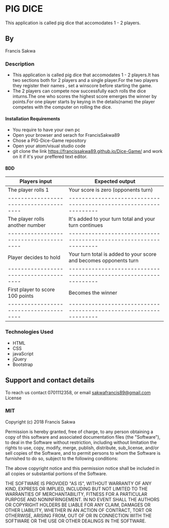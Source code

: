 # PIG DICE
This application is called pig dice that accomodates 1 - 2 players.
## By
Francis Sakwa

### Description
* This application is called pig dice that accomodates 1 - 2 players.It has two sections both for 2 players and a single player.For the two players they register their names , set a winscore before starting the game.
* The 2 players can compete now successfully each rolls the dice inturns.The one who scores the highest score emerges the winner by points.For one player starts by keying in the details(name) the player competes with the computer on rolling the dice.

#### Installation Requirements
* You require to have your own pc
* Open your browser and serach for FrancisSakwa89
* Chose a PIG-Dice-Game repository
* Open your atom/visual studio code
* git clone  the link https://francissakwa89.github.io/Dice-Game/ and work on it if it's your preffered text editor.
#### BDD
Players input                         | Expected output
--------------------------------------|-----------------------------------------------------------------
The player rolls 1                    |  Your score is zero (opponents turn)
--------------------------------------|-----------------------------------------------------------------
The player rolls another number       |  It's added to your turn total and your turn continues
--------------------------------------|-----------------------------------------------------------------
Player decides to hold	              |  Your turn total is added to your score and becomes opponents turn
--------------------------------------|-----------------------------------------------------------------
First player to score 100 points      |  Becomes the winner
--------------------------------------|-----------------------------------------------------------------
### Technologies Used
* HTML
* CSS
* javaScript
* jQuery
* Bootstrap
## Support and contact details
To reach us contact 0701112358, or email sakwafrancis89@gmail.com
License
### MIT
Copyright (c) 2018 Francis Sakwa

Permission is hereby granted, free of charge, to any person obtaining a copy of this software and associated documentation files (the "Software"), to deal in the Software without restriction, including without limitation the rights to use, copy, modify, merge, publish, distribute, sub_license, and/or sell copies of the Software, and to permit persons to whom the Software is furnished to do so, subject to the following conditions:

The above copyright notice and this permission notice shall be included in all copies or substantial portions of the Software.

THE SOFTWARE IS PROVIDED "AS IS", WITHOUT WARRANTY OF ANY KIND, EXPRESS OR IMPLIED, INCLUDING BUT NOT LIMITED TO THE WARRANTIES OF MERCHANTABILITY, FITNESS FOR A PARTICULAR PURPOSE AND NONINFRINGEMENT. IN NO EVENT SHALL THE AUTHORS OR COPYRIGHT HOLDERS BE LIABLE FOR ANY CLAIM, DAMAGES OR OTHER LIABILITY, WHETHER IN AN ACTION OF CONTRACT, TORT OR OTHERWISE, ARISING FROM, OUT OF OR IN CONNECTION WITH THE SOFTWARE OR THE USE OR OTHER DEALINGS IN THE SOFTWARE.
